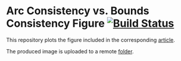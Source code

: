 # Arc Consistency vs. Bounds Consistency Figure [![Build Status](https://travis-ci.org/pothitos/ACvsBC-Figure.svg?branch=master)](https://travis-ci.org/pothitos/ACvsBC-Figure)

This repository plots the figure included in the
corresponding [article](https://github.com/pothitos/ACvsBC).

The produced image is uploaded to a remote
[folder](http://di.uoa.gr/~pothitos/papers/ACvsBC).
